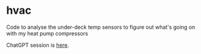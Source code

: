 # hvac
Code to analyse the under-deck temp sensors to figure out what's going on with my heat pump compressors

ChatGPT session is [here](https://chatgpt.com/c/fff22afc-ab58-4d52-91d9-b31cdd256719).

